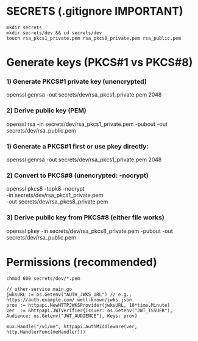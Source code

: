 # SECRETS (.gitignore IMPORTANT)
```
mkdir secrets
mkdir secrets/dev && cd secrets/dev
touch rsa_pkcs1_private.pem rsa_pkcs8_private.pem rsa_public.pem
```

# Generate keys (PKCS#1 vs PKCS#8)

### 1) Generate PKCS#1 private key (unencrypted)
openssl genrsa -out secrets/dev/rsa_pkcs1_private.pem 2048

### 2) Derive public key (PEM)
openssl rsa -in secrets/dev/rsa_pkcs1_private.pem -pubout -out secrets/dev/rsa_public.pem

### 1) Generate a PKCS#1 first or use pkey directly:
openssl genrsa -out secrets/dev/rsa_pkcs1_private.pem 2048

### 2) Convert to PKCS#8 (unencrypted: -nocrypt)
openssl pkcs8 -topk8 -nocrypt \
  -in secrets/dev/rsa_pkcs1_private.pem \
  -out secrets/dev/rsa_pkcs8_private.pem

### 3) Derive public key from PKCS#8 (either file works)
openssl pkey -in secrets/dev/rsa_pkcs8_private.pem -pubout -out secrets/dev/rsa_public.pem

# Permissions (recommended)

`chmod 600 secrets/dev/*.pem`

```
// other-service main.go
jwksURL := os.Getenv("AUTH_JWKS_URL") // e.g., https://auth.example.com/.well-known/jwks.json
prov := httpapi.NewHTTPJWKSProvider(jwksURL, 10*time.Minute)
ver  := &httpapi.JWTVerifier{Issuer: os.Getenv("JWT_ISSUER"), Audience: os.Getenv("JWT_AUDIENCE"), Keys: prov}

mux.Handle("/v1/me", httpapi.AuthMiddleware(ver, http.HandlerFunc(meHandler)))
```